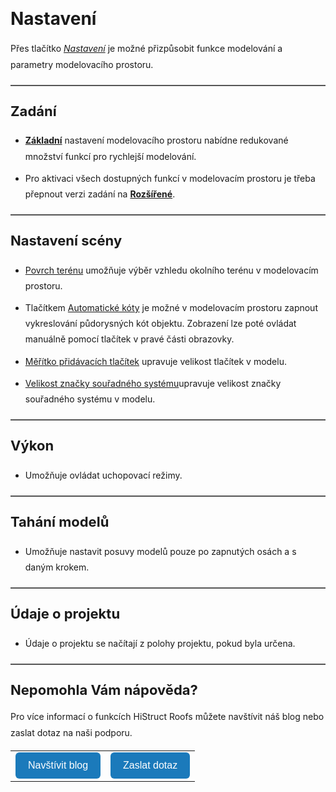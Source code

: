 <!DOCTYPE html>
<html>
<head>
  <meta charset="utf-8">
  <title>Nastavení</title>
</head>

<style>
    body{ /* Nastavení okrajů a řádkování pro celý dokument */
      line-height: 1.8;
      padding-top: 30px;
      padding-right: 30px;
      padding-bottom: 30px;
      padding-left: 30px;
    }
    h1{ /* Styl hlavního nadpisu */
      font-size: 28px;
      border-bottom: none;
      margin-top: 10px;
      margin-bottom: 0px;
    }
    h2{ /* Styl podnadpisů */
      font-size: 22px;
      border-bottom: none;
      margin-top: 10px;
      margin-bottom: 0px;
    }
    h3{ /* Styl podnadpisů */
      font-size: 18px;
      border-bottom: none;
      margin-top: 10px;
      margin-bottom: 0px;
    }
    p{ /* Styl odstavců */
      border-bottom: none;
      margin-top: 10px;
      margin-bottom: 10px;
    }
    hr.main{ /* Hlavní oddělovací čára */
      border: none;
      border-top: 2px solid #555; /* čárkovaná čára */
      height: 1px; /* zruší výšku, protože border se použije místo background */
      margin-top: 20px;
      margin-bottom: 20px;
    }
    hr{ /* Běžná oddělovací čára */
      all: unset; /* zruší úplně veškeré defaultní styly */
      display: block;
      width: 100%;
      border-top: 2px dashed #555;
      margin: 20px 0;
    }
    .btn { /* Styl tlačítek */
      margin-top: 0px;
      padding: 12px 20px;
      background-color: rgb(27,122,187);
      color: white;
      border: none;
      border-radius: 6px;
      cursor: pointer;
      font-size: 16px;
    }
    .btn:hover { /* Styl tlačítek při najetí myší */
      background-color: rgb(20,90,140);
    }
</style>

<body>

<h1>Nastavení</h1>

  <p>Přes tlačítko <u><i>Nastavení</i></u> je možné přizpůsobit funkce modelování a parametry modelovacího prostoru.</p>

  <hr class="main"> <!-- Vodorovná čára jako oddělovač sekce -->

  <h2>Zadání</h2>
  <ul>
    <li><p><u><b>Základní</b></u> nastavení modelovacího prostoru nabídne redukované množství funkcí pro rychlejší modelování.</p></li>
    <li><p>Pro aktivaci všech dostupných funkcí v modelovacím prostoru je třeba přepnout verzi zadání na <u><b>Rozšířené</b></u>.</p></li>
  </ul>

  <hr class="main"> <!-- Vodorovná čára jako oddělovač sekce -->

  <h2>Nastavení scény</h2>
  <ul>
    <li><p><u>Povrch terénu</u> umožňuje výběr vzhledu okolního terénu v modelovacím prostoru.</p></li>
    <li><p>Tlačítkem <u>Automatické kóty</u> je možné v modelovacím prostoru zapnout vykreslování půdorysných kót objektu. Zobrazení lze poté ovládat manuálně pomocí tlačítek v pravé části obrazovky.</p></li>
    <li><p><u>Měřítko přidávacích tlačítek</u> upravuje velikost tlačítek v modelu.</p></li>
    <li><p><u>Velikost značky souřadného systému</u>upravuje velikost značky souřadného systému v modelu.</p></li>
  </ul>

  <hr class="main"> <!-- Vodorovná čára jako oddělovač sekce -->

  <h2>Výkon</h2>
  <ul>
  <li><p>Umožňuje ovládat uchopovací režimy.</p></li>
  </ul>

  <hr class="main"> <!-- Vodorovná čára jako oddělovač sekce -->

  <h2>Tahání modelů</h2>
  <ul>
  <li><p>Umožňuje nastavit posuvy modelů pouze po zapnutých osách a s daným krokem.</p></li>
  </ul>

  <hr class="main"> <!-- Vodorovná čára jako oddělovač sekce -->

  <h2>Údaje o projektu</h2>
  <ul>
  <li><p>Údaje o projektu se načítají z polohy projektu, pokud byla určena.</p></li>
  </ul>

  <hr class="main"> <!-- Vodorovná čára jako oddělovač sekce -->

  <h2>Nepomohla Vám nápověda?</h2>
  <p>Pro více informací o funkcích HiStruct Roofs můžete navštívit náš blog nebo zaslat dotaz na naši podporu.</p>

  <table>
    <tr>
      <td>
        <a href="https://docs.histruct.com/cs/" target="_blank" rel="noopener noreferrer">
          <button class="btn">Navštívit blog</button>
        </a>
      </td>
      <td>
        <a href="mailto:support@histruct.com?subject=Dotaz na Support HiStruct">
          <button class="btn">Zaslat dotaz</button>
        </a>
      </td>
    </tr>
  </table>
</body>
</html>
